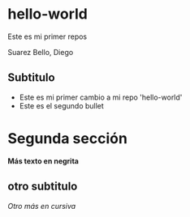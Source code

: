 # hello-world
Este es mi primer repos

Suarez Bello, Diego

## Subtitulo

- Este es mi primer cambio a mi repo 'hello-world'
- Este es el segundo bullet

# Segunda sección

**Más texto en negrita**

## otro subtitulo

*Otro más en cursiva*
